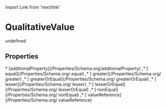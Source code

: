 import Link from 'next/link'
# QualitativeValue

undefined

## Properties

<Grid>
* [additionalProperty](/Properties/Schema.org/additionalProperty)
,* [ equal](/Properties/Schema.org/ equal)
,* [ greater](/Properties/Schema.org/ greater)
,* [ greaterOrEqual](/Properties/Schema.org/ greaterOrEqual)
,* [ lesser](/Properties/Schema.org/ lesser)
,* [ lesserOrEqual](/Properties/Schema.org/ lesserOrEqual)
,* [ nonEqual](/Properties/Schema.org/ nonEqual)
,* [ valueReference](/Properties/Schema.org/ valueReference)

</Grid>

